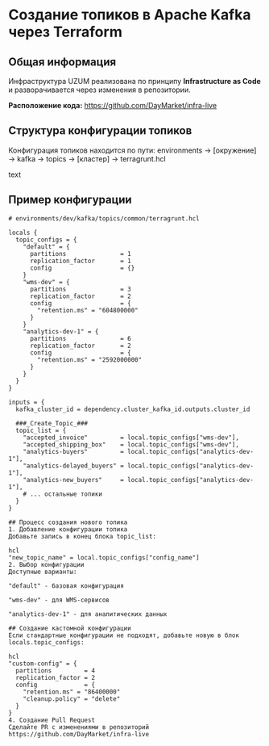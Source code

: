 # Создание топиков в Apache Kafka через Terraform

## Общая информация
Инфраструктура UZUM реализована по принципу **Infrastructure as Code** и разворачивается через изменения в репозитории.

**Расположение кода:** https://github.com/DayMarket/infra-live

## Структура конфигурации топиков
Конфигурация топиков находится по пути:
environments → [окружение] → kafka → topics → [кластер] → terragrunt.hcl

text

## Пример конфигурации
```hcl
# environments/dev/kafka/topics/common/terragrunt.hcl

locals {
  topic_configs = {
    "default" = {
      partitions               = 1
      replication_factor       = 1
      config                   = {}
    }
    "wms-dev" = {
      partitions               = 3
      replication_factor       = 2
      config                   = {
        "retention.ms" = "604800000"
      }
    }
    "analytics-dev-1" = {
      partitions               = 6
      replication_factor       = 2
      config                   = {
        "retention.ms" = "2592000000"
      }
    }
  }
}

inputs = {
  kafka_cluster_id = dependency.cluster_kafka_id.outputs.cluster_id

  ###_Create_Topic_###
  topic_list = {
    "accepted_invoice"         = local.topic_configs["wms-dev"],
    "accepted_shipping_box"    = local.topic_configs["wms-dev"],
    "analytics-buyers"         = local.topic_configs["analytics-dev-1"],
    "analytics-delayed_buyers" = local.topic_configs["analytics-dev-1"],
    "analytics-new_buyers"     = local.topic_configs["analytics-dev-1"],
    # ... остальные топики
  }
}

## Процесс создания нового топика
1. Добавление конфигурации топика
Добавьте запись в конец блока topic_list:

hcl
"new_topic_name" = local.topic_configs["config_name"]
2. Выбор конфигурации
Доступные варианты:

"default" - базовая конфигурация

"wms-dev" - для WMS-сервисов

"analytics-dev-1" - для аналитических данных

## Создание кастомной конфигурации
Если стандартные конфигурации не подходят, добавьте новую в блок locals.topic_configs:

hcl
"custom-config" = {
  partitions         = 4
  replication_factor = 2
  config             = {
    "retention.ms" = "86400000"
    "cleanup.policy" = "delete"
  }
}
4. Создание Pull Request
Сделайте PR с изменениями в репозиторий https://github.com/DayMarket/infra-live
